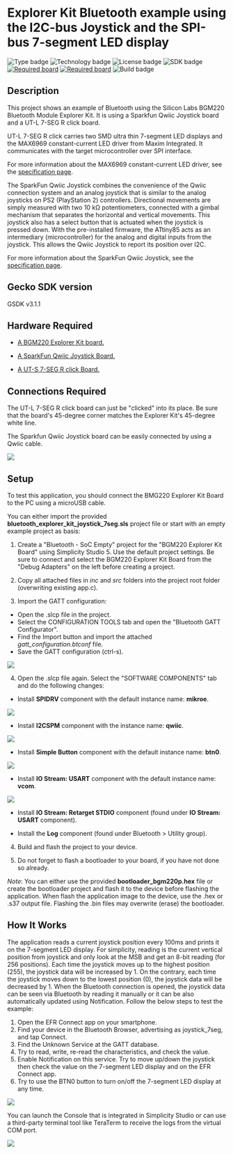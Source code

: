 # Explorer Kit Bluetooth example using the I2C-bus Joystick and the SPI-bus 7-segment LED display #
![Type badge](https://img.shields.io/badge/dynamic/json?url=https://raw.githubusercontent.com/SiliconLabs/application_examples_ci/master/bluetooth_applications/bluetooth_explorer_kit_joystick_7seg_common.json&label=Type&query=type&color=green)
![Technology badge](https://img.shields.io/badge/dynamic/json?url=https://raw.githubusercontent.com/SiliconLabs/application_examples_ci/master/bluetooth_applications/bluetooth_explorer_kit_joystick_7seg_common.json&label=Technology&query=technology&color=green)
![License badge](https://img.shields.io/badge/dynamic/json?url=https://raw.githubusercontent.com/SiliconLabs/application_examples_ci/master/bluetooth_applications/bluetooth_explorer_kit_joystick_7seg_common.json&label=License&query=license&color=green)
![SDK badge](https://img.shields.io/badge/dynamic/json?url=https://raw.githubusercontent.com/SiliconLabs/application_examples_ci/master/bluetooth_applications/bluetooth_explorer_kit_joystick_7seg_common.json&label=SDK&query=sdk&color=green)
[![Required board](https://img.shields.io/badge/Sparkfun-Qwiic%20Joystick-green)](https://www.sparkfun.com/products/15168)
[![Required board](https://img.shields.io/badge/Mikroe-UT%207%20SEG%20R%20CLICK-green)](https://www.mikroe.com/ut-s-7-seg-r-click)
![Build badge](https://img.shields.io/endpoint?url=https://raw.githubusercontent.com/SiliconLabs/application_examples_ci/master/bluetooth_applications/bluetooth_explorer_kit_joystick_7seg_build_status.json)
## Description ##

This project shows an example of Bluetooth using the Silicon Labs BGM220 Bluetooth Module Explorer Kit. It is using a Sparkfun Qwiic Joystick board and a UT-L 7-SEG R click board.

UT-L 7-SEG R click carries two SMD ultra thin 7-segment LED displays and the MAX6969 constant-current LED driver from Maxim Integrated. It communicates with the target microcontroller over SPI interface.

For more information about the MAX6969 constant-current LED driver, see the [specification page](https://datasheets.maximintegrated.com/en/ds/MAX6969.pdf).

The SparkFun Qwiic Joystick combines the convenience of the Qwiic connection system and an analog joystick that is similar to the analog joysticks on PS2 (PlayStation 2) controllers. Directional movements are simply measured with two 10 kΩ potentiometers, connected with a gimbal mechanism that separates the horizontal and vertical movements. This joystick also has a select button that is actuated when the joystick is pressed down. With the pre-installed firmware, the ATtiny85 acts as an intermediary (microcontroller) for the analog and digital inputs from the joystick. This allows the Qwiic Joystick to report its position over I2C.

For more information about the SparkFun Qwiic Joystick, see the [specification page](https://learn.sparkfun.com/tutorials/qwiic-joystick-hookup-guide).

## Gecko SDK version ##

GSDK v3.1.1

## Hardware Required ##

- [A BGM220 Explorer Kit board.](https://www.silabs.com/development-tools/wireless/bluetooth/bgm220-explorer-kit)

- [A SparkFun Qwiic Joystick Board.](https://www.sparkfun.com/products/15168)

- [A UT-S 7-SEG R click Board.](https://www.mikroe.com/ut-s-7-seg-r-click)

## Connections Required ##

The UT-L 7-SEG R click board can just be "clicked" into its place. Be sure that the board's 45-degree corner matches the Explorer Kit's 45-degree white line.

The Sparkfun Qwiic Joystick board can be easily connected by using a Qwiic cable.

![](images/connection.png)

## Setup ##

To test this application, you should connect the BMG220 Explorer Kit Board to the PC using a microUSB cable.

You can either import the provided **bluetooth_explorer_kit_joystick_7seg.sls** project file or start with an empty example project as basis:

1. Create a "Bluetooth - SoC Empty" project for the "BGM220 Explorer Kit Board" using Simplicity Studio 5. Use the default project settings. Be sure to connect and select the BGM220 Explorer Kit Board from the "Debug Adapters" on the left before creating a project.

2. Copy all attached files in *inc* and *src* folders into the project root folder (overwriting existing app.c).

3. Import the GATT configuration:
- Open the .slcp file in the project.
- Select the CONFIGURATION TOOLS tab and open the "Bluetooth GATT Configurator".
- Find the Import button and import the attached *gatt_configuration.btconf* file.
- Save the GATT configuration (ctrl-s).

![](images/import_gatt_configuaration.png)

4. Open the .slcp file again. Select the "SOFTWARE COMPONENTS" tab and do the following changes:

- Install **SPIDRV** component with the default instance name: **mikroe**.

![](images/spi_mikroe_component.png)

- Install **I2CSPM** component with the instance name: **qwiic**.

![](images/i2c_qwiic_component.png)

- Install **Simple Button** component with the default instance name: **btn0**.

![](images/button_component.png)

- Install **IO Stream: USART** component with the default instance name: **vcom**.

![](images/usart_component.png)

- Install **IO Stream: Retarget STDIO** component (found under **IO Stream: USART** component).

- Install the **Log** component (found under Bluetooth > Utility group).

4. Build and flash the project to your device.

5. Do not forget to flash a bootloader to your board, if you have not done so already.

*Note*: You can either use the provided **bootloader_bgm220p.hex** file or create the bootloader project and flash it to the device before flashing the application. When flash the application image to the device, use the .hex or .s37 output file. Flashing the .bin files may overwrite (erase) the bootloader.

## How It Works ##

The application reads a current joystick position every 100ms and prints it on the 7-segment LED display. For simplicity, reading is the current vertical position from joystick and only look at the MSB and get an 8-bit reading (for 256 positions). Each time the joystick moves up to the highest position (255), the joystick data will be increased by 1. On the contrary, each time the joystick moves down to the lowest position (0), the joystick data will be decreased by 1. When the Bluetooth connection is opened, the joystick data can be seen via Bluetooth by reading it manually or it can be also automatically updated using Notification.
Follow the below steps to test the example:

1. Open the EFR Connect app on your smartphone.
2. Find your device in the Bluetooth Browser, advertising as joystick_7seg, and tap Connect.
3. Find the Unknown Service at the GATT database.
4. Try to read, write, re-read the characteristics, and check the value.
5. Enable Notification on this service. Try to move up/down the joystick then check the value on the 7-segment LED display and on the EFR Connect app.
6. Try to use the BTN0 button to turn on/off the 7-segment LED display at any time.

![](images/efr_connect.png)

You can launch the Console that is integrated in Simplicity Studio or can use a third-party terminal tool like TeraTerm to receive the logs from the virtual COM port.

![](images/console.png)
